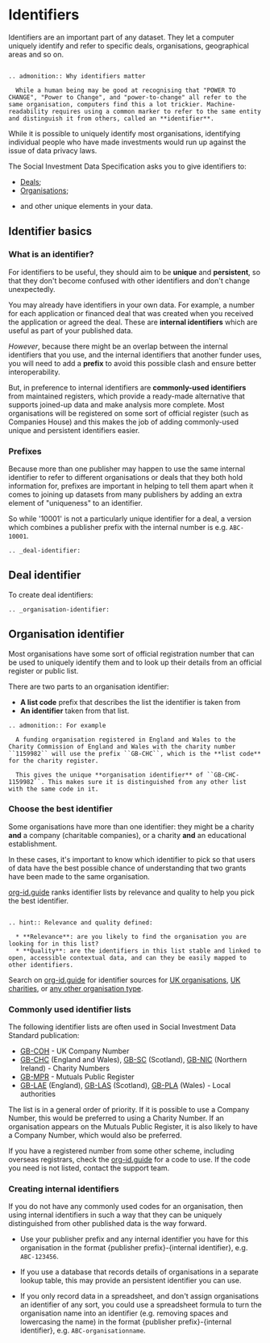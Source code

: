 # Identifiers

Identifiers are an important part of any dataset. They let a computer uniquely identify and refer to specific deals, organisations, geographical areas and so on.

<!--- TODO:
Ultimately, change the organisation in the example below to the Social Economy Civic Data Trust
--->
```eval_rst

.. admonition:: Why identifiers matter

  While a human being may be good at recognising that "POWER TO CHANGE", "Power to Change", and "power-to-change" all refer to the same organisation, computers find this a lot trickier. Machine-readability requires using a common marker to refer to the same entity and distinguish it from others, called an **identifier**.

```

While it is possible to uniquely identify most organisations, identifying individual people who have made investments would run up against the issue of data privacy laws.

The Social Investment Data Specification asks you to give identifiers to:

* [Deals](deal-identifier);  
* [Organisations](organisation-identifier);  
<!-- * Transactions; -->
* and other unique elements in your data.  

## Identifier basics
### What is an identifier?
For identifiers to be useful, they should aim to be **unique** and **persistent**, so that they don't become confused with other identifiers and don't change unexpectedly.

You may already have identifiers in your own data. For example, a number for each application or financed deal that was created when you received the application or agreed the deal. These are **internal identifiers** which are useful as part of your published data.

*However*, because there might be an overlap between the internal identifiers that you use, and the internal identifiers that another funder uses, you will need to add a **prefix** to avoid this possible clash and ensure better interoperability.

But, in preference to internal identifiers are **commonly-used identifiers** from maintained registers, which provide a ready-made alternative that supports joined-up data and make analysis more complete. Most organisations will be registered on some sort of official register (such as Companies House) and this makes the job of adding commonly-used unique and persistent identifiers easier.

### Prefixes
Because more than one publisher may happen to use the same internal identifier to refer to different organisations or deals that they both hold information for, prefixes are important in helping to tell them apart when it comes to joining up datasets from many publishers by adding an extra element of "uniqueness" to an identifier.

So while '10001' is not a particularly unique identifier for a deal, a version which combines a publisher prefix with the internal number is e.g. ``ABC-10001``.

```eval_rst
.. _deal-identifier:
```
## Deal identifier
To create deal identifiers:

```eval_rst
.. _organisation-identifier:
```
## Organisation identifier
Most organisations have some sort of official registration number that can be used to uniquely identify them and to look up their details from an official register or public list.

There are two parts to an organisation identifier:

* **A list code** prefix that describes the list the identifier is taken from
* **An identifier** taken from that list.

```eval_rst
.. admonition:: For example

  A funding organisation registered in England and Wales to the Charity Commission of England and Wales with the charity number ``1159982`` will use the prefix ``GB-CHC``, which is the **list code** for the charity register.

  This gives the unique **organisation identifier** of ``GB-CHC-1159982``. This makes sure it is distinguished from any other list with the same code in it.
```

### Choose the best identifier
Some organisations have more than one identifier: they might be a charity **and** a company (charitable companies), or a charity **and** an educational establishment.

In these cases, it's important to know which identifier to pick so that users of data have the best possible chance of understanding that two grants have been made to the same organisation.

[org-id.guide](http://org-id.guide) ranks identifier lists by relevance and quality to help you pick the best identifier.

```eval_rst

.. hint:: Relevance and quality defined:

  * **Relevance**: are you likely to find the organisation you are looking for in this list?
  * **Quality**: are the identifiers in this list stable and linked to open, accessible contextual data, and can they be easily mapped to other identifiers.
```

Search on [org-id.guide](http://org-id.guide) for identifier sources for [UK organisations](http://org-id.guide/?structure=&coverage=GB&subnational=&sector=), [UK charities](http://org-id.guide/?structure=charity&coverage=GB&sector=), or [any other organisation type](http://org-id.guide/).

### Commonly used identifier lists
The following identifier lists are often used in Social Investment Data Standard publication:
* [GB-COH](http://org-id.guide/list/GB-COH) - UK Company Number
* [GB-CHC](http://org-id.guide/list/GB-CHC) (England and Wales), [GB-SC](http://org-id.guide/list/GB-SC) (Scotland), [GB-NIC](http://org-id.guide/list/GB-NIC) (Northern Ireland) - Charity Numbers
* [GB-MPR](http://org-id.guide/list/GB-MPR) - Mutuals Public Register
* [GB-LAE](http://org-id.guide/list/GB-LAE) (England), [GB-LAS](http://org-id.guide/list/GB-LAS) (Scotland), [GB-PLA](http://org-id.guide/list/GB-PLA) (Wales)  - Local authorities

The list is in a general order of priority. If it is possible to use a Company Number, this would be preferred to using a Charity Number. If an organisation appears on the Mutuals Public Register, it is also likely to have a Company Number, which would also be preferred.

If you have a registered number from some other scheme, including overseas registrars, check the [org-id.guide](http://org-id.guide/) for a code to use. If the code you need is not listed, contact the support team.

### Creating internal identifiers
If you do not have any commonly used codes for an organisation, then using internal identifiers in such a way that they can be uniquely distinguished from other published data is the way forward.

* Use your publisher prefix and any internal identifier you have for this organisation in the format {publisher prefix}-{internal identifier}, e.g. `ABC-123456`.

* If you use a database that records details of organisations in a separate lookup table, this may provide an persistent identifier you can use.

* If you only record data in a spreadsheet, and don't assign organisations an identifier of any sort, you could use a spreadsheet formula to turn the organisation name into an identifier (e.g. removing spaces and lowercasing the name) in the format {publisher prefix}-{internal identifier}, e.g. `ABC-organisationname`.
